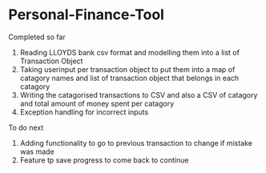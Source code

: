 # Personal-Finance-Tool
Completed so far
1. Reading LLOYDS bank csv format and modelling them into a list of Transaction Object
2. Taking userinput per transaction object to put them into a map of catagory names and list of transaction object that belongs in each catagory
3. Writing the catagorised transactions to CSV and also a CSV of catagory and total amount of money spent per catagory
4. Exception handling for incorrect inputs

To do next
1. Adding functionality to go to previous transaction to change if mistake was made
2. Feature tp save progress to come back to continue


